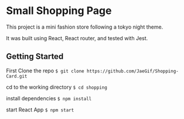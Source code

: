 # Small Shopping Page

This project is a mini fashion store following a tokyo night theme.

It was built using React, React router, and tested with Jest.

## Getting Started

First Clone the repo
`$ git clone https://github.com/JaeGif/Shopping-Card.git`

cd to the working directory
`$ cd shopping`

install dependencies
`$ npm install`

start React App
`$ npm start`
